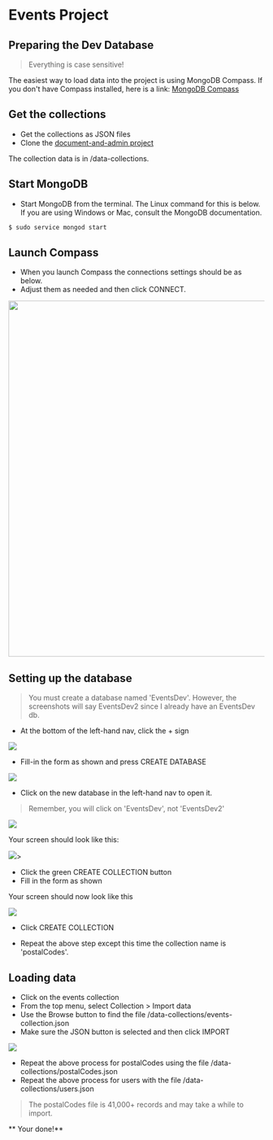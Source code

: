 # Events Project
## Preparing the Dev Database

> Everything is case sensitive!

The easiest way to load data into the project is using MongoDB Compass. If you don't have Compass installed, here is a link: [MongoDB Compass](https://docs.mongodb.com/compass/master/install/)


## Get the collections

- Get the collections as JSON files
- Clone the [document-and-admin project](https://github.com/trivalleycoders-org/event-doc-and-admin)

The collection data is in /data-collections.

## Start MongoDB
- Start MongoDB from the terminal. The Linux command for this is below. If you are using Windows or Mac, consult the MongoDB documentation.
```js
$ sudo service mongod start
```

## Launch Compass
- When you launch Compass the connections settings should be as below.
- Adjust them as needed and then click CONNECT.

<img src='https://github.com/trivalleycoders-org/event-doc-and-admin/blob/master/doc/loading-dev-data/connect.png?raw=true' width="700" />


## Setting up the database


> You must create a database named 'EventsDev'. However, the screenshots will say EventsDev2 since I already have an EventsDev db.

- At the bottom of the left-hand nav, click the + sign

<img src='https://github.com/trivalleycoders-org/event-doc-and-admin/blob/master/doc/loading-dev-data/new-db.png?raw=true' />

- Fill-in the form as shown and press CREATE DATABASE

<img src='https://github.com/trivalleycoders-org/event-doc-and-admin/blob/master/doc/loading-dev-data/create-db-form.png?raw=true' />

- Click on the new database in the left-hand nav to open it.

> Remember, you will click on 'EventsDev', not 'EventsDev2'

<img src="https://github.com/trivalleycoders-org/event-doc-and-admin/blob/master/doc/loading-dev-data/click-on-new-db.png?raw=true" />

Your screen should look like this:

<img src="https://github.com/trivalleycoders-org/event-doc-and-admin/blob/master/doc/loading-dev-data/db-created.png?raw=true" />>

- Click the green CREATE COLLECTION button
- Fill in the form as shown

Your screen should now look like this

<img src='https://github.com/trivalleycoders-org/event-doc-and-admin/blob/master/doc/loading-dev-data/users-collection.png?raw=true' />

- Click CREATE COLLECTION

- Repeat the above step except this time the collection name is 'postalCodes'.

## Loading data
- Click on the events collection
- From the top menu, select Collection > Import data
- Use the Browse button to find the file /data-collections/events-collection.json
- Make sure the JSON button is selected and then click IMPORT

<img src="https://github.com/trivalleycoders-org/event-doc-and-admin/blob/master/doc/loading-dev-data/import-events.png?raw=true" />

- Repeat the above process for postalCodes using the file /data-collections/postalCodes.json
- Repeat the above process for users with the file /data-collections/users.json

> The postalCodes file is 41,000+ records and may take a while to import.

** Your done!**











